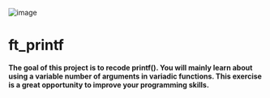 ![image](https://github.com/diogo-adao/libft/assets/142692185/63ed68a2-74a6-4958-8d49-bf8d36a2d98e)

# ft_printf
**The goal of this project is to recode printf(). You will mainly learn about using a variable number of arguments in variadic functions. This exercise is a great opportunity to improve your programming skills.**
